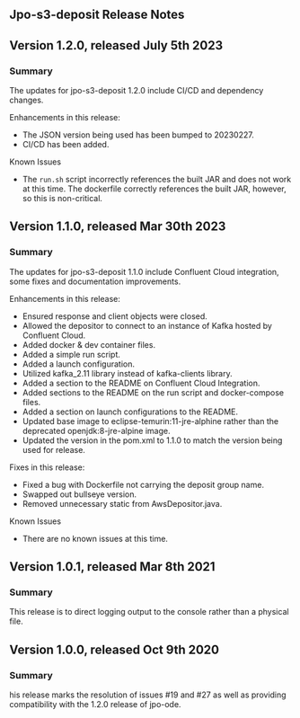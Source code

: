 Jpo-s3-deposit Release Notes
----------------------------

Version 1.2.0, released July 5th 2023
----------------------------------------

### **Summary**
The updates for jpo-s3-deposit 1.2.0 include CI/CD and dependency changes.

Enhancements in this release:
- The JSON version being used has been bumped to 20230227.
- CI/CD has been added.

Known Issues
- The `run.sh` script incorrectly references the built JAR and does not work at this time. The dockerfile correctly references the built JAR, however, so this is non-critical.
  
Version 1.1.0, released Mar 30th 2023
----------------------------------------

### **Summary**
The updates for jpo-s3-deposit 1.1.0 include Confluent Cloud integration, some fixes and documentation improvements.

Enhancements in this release:
- Ensured response and client objects were closed.
-	Allowed the depositor to connect to an instance of Kafka hosted by Confluent Cloud.
-	Added docker & dev container files.
-	Added a simple run script.
-	Added a launch configuration.
-	Utilized kafka_2.11 library instead of kafka-clients library.
-	Added a section to the README on Confluent Cloud Integration.
-	Added sections to the README on the run script and docker-compose files.
-	Added a section on launch configurations to the README.
-	Updated base image to eclipse-temurin:11-jre-alphine rather than the deprecated openjdk:8-jre-alpine image.
-	Updated the version in the pom.xml to 1.1.0 to match the version being used for release.

Fixes in this release:
-	Fixed a bug with Dockerfile not carrying the deposit group name.
-	Swapped out bullseye version.
-	Removed unnecessary static from AwsDepositor.java.

Known Issues
-	There are no known issues at this time.

Version 1.0.1, released Mar 8th 2021
----------------------------------------

### **Summary**
This release is to direct logging output to the console rather than a physical file.

Version 1.0.0, released Oct 9th 2020
----------------------------------------

### **Summary**
his release marks the resolution of issues #19 and #27 as well as providing compatibility with the 1.2.0 release of jpo-ode.
